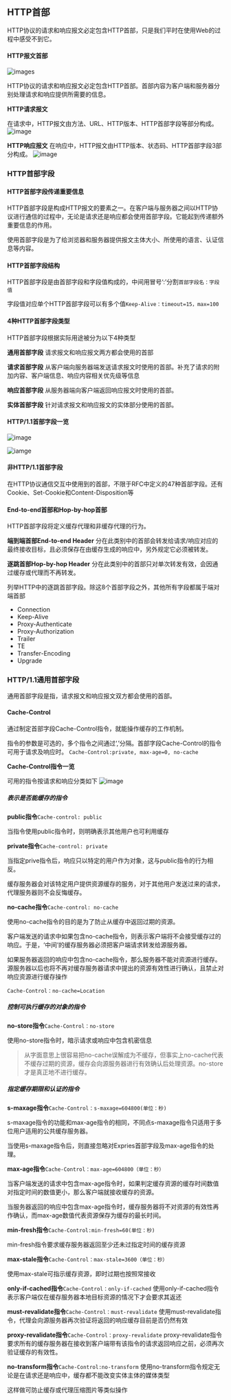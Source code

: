 ## HTTP首部

HTTP协议的请求和响应报文必定包含HTTP首部，只是我们平时在使用Web的过程中感受不到它。

#### HTTP报文首部

![images](WX20181026-113239.png)

HTTP协议的请求和响应报文必定包含HTTP首部。首部内容为客户端和服务器分别处理请求和响应提供所需要的信息。

**HTTP请求报文**

在请求中，HTTP报文由方法、URL、HTTP版本、HTTP首部字段等部分构成。
![image](WX20181026-113906.png)

**HTTP响应报文**
在响应中，HTTP报文由HTTP版本、状态码、HTTP首部字段3部分构成。
![image](WX20181026-114229.png)

### HTTP首部字段
#### HTTP首部字段传递重要信息
HTTP首部字段是构成HTTP报文的要素之一。在客户端与服务器之间以HTTP协议进行通信的过程中，无论是请求还是响应都会使用首部字段。它能起到传递额外重要信息的作用。

使用首部字段是为了给浏览器和服务器提供报文主体大小、所使用的语言、认证信息等内容。

#### HTTP首部字段结构
HTTP首部字段是由首部字段和字段值构成的，中间用冒号‘:’分割`首部字段名：字段值`

字段值对应单个HTTP首部字段可以有多个值`Keep-Alive：timeout=15，max=100`

#### 4种HTTP首部字段类型
HTTP首部字段根据实际用途被分为以下4种类型

**通用首部字段**
请求报文和响应报文两方都会使用的首部

**请求首部字段**
从客户端向服务器端发送请求报文时使用的首部。补充了请求的附加内容、客户端信息、响应内容相关优先级等信息

**响应首部字段**
从服务器端向客户端返回响应报文时使用的首部。

**实体首部字段**
针对请求报文和响应报文的实体部分使用的首部。

#### HTTP/1.1首部字段一览
![image](WX20181026-180546.png)

![iamge](WX20181026-180617.png)

#### 非HTTP/1.1首部字段
在HTTP协议通信交互中使用到的首部，不限于RFC中定义的47种首部字段。还有Cookie、Set-Cookie和Content-Disposition等

#### End-to-end首部和Hop-by-hop首部
HTTP首部字段将定义缓存代理和非缓存代理的行为。

**端到端首部End-to-end Header**
分在此类别中的首部会转发给请求/响应对应的最终接收目标，且必须保存在由缓存生成的响应中，另外规定它必须被转发。

**逐跳首部Hop-by-hop Header**
分在此类别中的首部只对单次转发有效，会因通过缓存或代理而不再转发。

列举HTTP中的逐跳首部字段。除这8个首部字段之外，其他所有字段都属于端对端首部
- Connection
- Keep-Alive
- Proxy-Authenticate
- Proxy-Authorization
- Trailer
- TE
- Transfer-Encoding
- Upgrade

### HTTP/1.1通用首部字段
通用首部字段是指，请求报文和响应报文双方都会使用的首部。

#### Cache-Control
通过制定首部字段Cache-Control指令，就能操作缓存的工作机制。

指令的参数是可选的，多个指令之间通过‘,’分隔。首部字段Cache-Control的指令可用于请求及响应时。
`Cache-Control:private, max-age=0, no-cache`

**Cache-Control指令一览**

可用的指令按请求和响应分类如下
![image](WX20181026-190454.png)

##### 表示是否能缓存的指令
**public指令**`Cache-control: public`

当指令使用public指令时，则明确表示其他用户也可利用缓存

**private指令**`Cache-control: private`

当指定prive指令后，响应只以特定的用户作为对象，这与public指令的行为相反。

缓存服务器会对该特定用户提供资源缓存的服务，对于其他用户发送过来的请求，代理服务器则不会反悔缓存。

**no-cache指令**`Cache-control: no-cache`

使用no-cache指令的目的是为了防止从缓存中返回过期的资源。

客户端发送的请求中如果包含no-cache指令，则表示客户端将不会接受缓存过的响应。于是，‘中间’的缓存服务器必须把客户端请求转发给源服务器。

如果服务器返回的响应中包含no-cache指令，那么服务器不能对资源进行缓存。源服务器以后也将不再对缓存服务器请求中提出的资源有效性进行确认，且禁止对响应资源进行缓存操作

`Cache-Control：no-cache=Location`

##### 控制可执行缓存的对象的指令

**no-store指令**`Cache-Control：no-store`

使用no-store指令时，暗示请求或响应中包含机密信息

> 从字面意思上很容易把no-cache误解成为不缓存，但事实上no-cache代表不缓存过期的资源，缓存会向源服务器进行有效确认后处理资源。no-store才是真正地不进行缓存。

##### 指定缓存期限和认证的指令
**s-maxage指令**`Cache-Control：s-maxage=604800(单位：秒)`

s-maxage指令的功能和max-age指令的相同，不同点s-maxage指令只适用于多位用户适用的公共缓存服务器。

当使用s-maxage指令后，则直接忽略对Expries首部字段及max-age指令的处理。

**max-age指令**`Cache-Control：max-age=604800（单位：秒）`

当客户端发送的请求中包含max-age指令时，如果判定缓存资源的缓存时间数值对指定时间的数值更小，那么客户端就接收缓存的资源。

当服务器返回的响应中包含max-age指令时，缓存服务器将不对资源的有效性再作确认，而max-age数值代表资源保存为缓存的最长时间。

**min-fresh指令**`Cache-Control:min-fresh=60(单位：秒)`

min-fresh指令要求缓存服务器返回至少还未过指定时间的缓存资源

**max-stale指令**`Cache-Control：max-stale=3600（单位：秒）`

使用max-stale可指示缓存资源，即时过期也按照常接收

**only-if-cached指令**`Cache-Control：only-if-cached`
使用only-if-cached指令表示客户端仅在缓存服务器本地目标资源的情况下才会要求其返还

**must-revalidate指令**`Cache-Control：must-revalidate`
使用must-revalidate指令，代理会向源服务器再次验证将返回的响应缓存目前是否仍然有效

**proxy-revalidate指令**`Cache-Control：proxy-revalidate`
proxy-revalidate指令要求所有的缓存服务器在接收到客户端带有该指令的请求返回响应之前，必须再次验证缓存的有效性。

**no-transform指令**`Cache-Control:no-transform`
使用no-transform指令规定无论是在请求还是响应中，缓存都不能改变实体主体的媒体类型

这样做可防止缓存或代理压缩图片等类似操作
